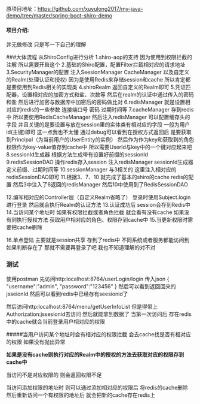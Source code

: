原项目地址：https://github.com/xuyulong2017/my-java-demo/tree/master/spring-boot-shiro-demo
#### 项目介绍:
并无做修改 只是写一下自己的理解

###大体流程
从ShiroConfig进行分析
1.shiro-aop的支持  因为使用到权限拦截的注解 所以需要开启这个
2.基础的Shiro配置，配置Filter拦截相对应的请求地址
3.SecurityManager的配置 注入SeesionManager CacheManager 以及自定义的Realm(处理认证和授权)
因为是使用Redis来存储session和cache 所以肯定都是要使用到Redis相关的实现类
4.shiroRealm 返回自定义的Realm即可
5.凭证匹配器，设置相对应的加密方式和盐、次数等 然后在realm的认证中通过传入的密码和盐 然后进行加密与数据库中加密后的密码做比对
6.redisManager 就是设置相对应的redis的一些参数 连接端口号 密码 过期时间等
7.cacheManager 存到redis中 所以要使用RedisCacheManager 然后注入redisManager 可以配置缓存头的字段
并且关键的是要设置与放在session里的实体类有相对应的字段 一般为用户id(主键)即可
这一点我也不太懂 通过debug可以看到在授权方式返回后 是要获取到Principal（为当前用户的UserEntity的实例）
然后作为作为key和获取到的角色权限作为key-value值存到cache中 所以需要UserId与key中的一个键对应起来吧
8.sessionId生成器  根据方法生成带有设置好前缀的sessionId
9.redisSessionDAO 操作redis存入session  注入redisManager sessionId生成器 定义前缀、过期时间等
10.sessionManager 与3相关的  这里注入相对应的redisSessionDAO即可
11.根据3、7、10 就完成了基本的shiro的cache redis的配置 然后3中注入了6返回的redisManager 然后10中使用到了RedisSessionDAO

12.编写相对应的Controller层（自定义Realm省略了） 登录时使用Subject.login进行登录 然后就会执行Realm的认证方法
13.认证成功后 session会存到Redis中
14.当访问某个地址时 如果有权限拦截或者角色拦截 就会看有没有cache 如果没有则执行授权方法 获取用户相对应的角色、权限存到cache中
15.当更新权限时需要把cache删除

16.单点登陆 主要就是session共享 存到了redis中 不同系统或者服务都能访问到 如果判断存在了 那就不需要再登录了吧 我也不知道理解的对不对


 

### 测试
使用postman 
先访问http:localhost:8764/userLogin/login 传入json 
{
    "username":"admin",
    "password":"123456"
}
然后可以看到返回回来的jsseionId 
然后可以看到redis中已经存有seesionid了

然后访问http:localhost:8764/menu/getUserInfoList
但是得带上 Authorization:jssesionid去访问
然后就能拿到数据了
当第一次访问后 存在redis中的cache就会当前登录用户相对应的权限

#####当用户访问某个地址时会有相对应的权限拦截 会去cache找是否有相对应的权限 如果没有抛出异常

**如果是没有cache则执行对应的Realm中的授权的方法去获取对应的权限存到cache中**

当访问不是对应权限的 则会返回权限不足

当访问添加权限的地址时  则可以通过添加相对应的权限后 将redis的cache删除
然后重新访问一个有权限的地址后 就会把新的cache存在redis上